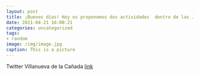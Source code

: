 ```yaml
---
layout: post
title: ¡Buenos días! Hoy os proponemos dos actividades  dentro de las JornadasDelLibro:📚"Cuentos Gallináceos" de @eugemanzanera. 18:0...
date: 2021-04-21 16:00:21
categories: uncategorized
tags:
- random
image: /img/image.jpg
caption: This is a picture
---
```

Twitter Villanueva de la Cañada [link](https://twitter.com/AytoVDLCanada/status/1384783643923582977)
